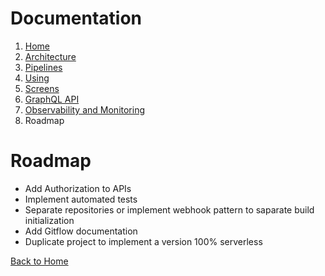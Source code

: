 # Documentation

1. [Home](../README.md)
1. [Architecture](architecture.md)
1. [Pipelines](pipelines.md)
3. [Using](using.md)
4. [Screens](screens.md)
5. [GraphQL API](graphql.md)
6. [Observability and Monitoring](monitoring.md)
7. Roadmap

# Roadmap

- Add Authorization to APIs
- Implement automated tests
- Separate repositories or implement webhook pattern to saparate build initialization
- Add Gitflow documentation
- Duplicate project to implement a version 100% serverless

[Back to Home](../README.md)
